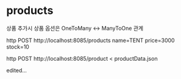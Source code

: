 # products
상품 추가시 상품 옵션은 OneToMany <-> ManyToOne 관계  


http POST http://localhost:8085/products name=TENT price=3000 stock=10

http POST http://localhost:8085/product < productData.json 

edited...
